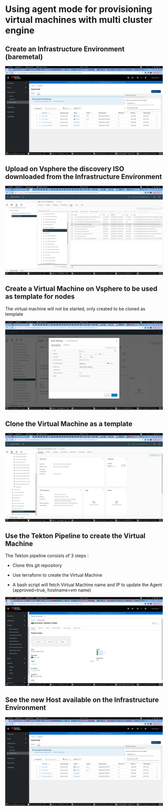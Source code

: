 # Using agent mode for provisioning virtual machines with multi cluster engine

## Create an Infrastructure Environment (baremetal)

[![See the Host](https://github.com/fdavalo/mce-agent-provision-vms/blob/main/agent-vsphere.png?raw=true)](agent-vsphere.png)

## Upload on Vsphere the discovery ISO downloaded from the Infrastructure Environment

[![Upload ISO on vsphere](https://github.com/fdavalo/mce-agent-provision-vms/blob/main/vsphere-iso.png?raw=true)](vsphere-iso.png)

## Create a Virtual Machine on Vsphere to be used as template for nodes

   The virtual machine will not be started, only created to be cloned as template
   
[![Create a virtual machine on vsphere](https://github.com/fdavalo/mce-agent-provision-vms/blob/main/vsphere-vm-template.png?raw=true)](vsphere-vm-template.png)

## Clone the Virtual Machine as a template
   
[![Clone the virtual machine as a template on vsphere](https://github.com/fdavalo/mce-agent-provision-vms/blob/main/vsphere-template.png?raw=true)](vsphere-template.png)

## Use the Tekton Pipeline to create the Virtual Machine
   
   The Tekton pipeline consists of 3 steps :

* Clone this git repository 

* Use terraform to create the Virtual Machine 

* A bash script will fetch Virtual Machine name and IP to update the Agent (approved=true, hostname=vm name)

[![Pipeline to create the virtual machine](https://github.com/fdavalo/mce-agent-provision-vms/blob/main/pipeline-vsphere.png?raw=true)](pipeline-vsphere.png)

## See the new Host available on the Infrastructure Environment
   
[![See the Host](https://github.com/fdavalo/mce-agent-provision-vms/blob/main/agent-vsphere.png?raw=true)](agent-vsphere.png)

